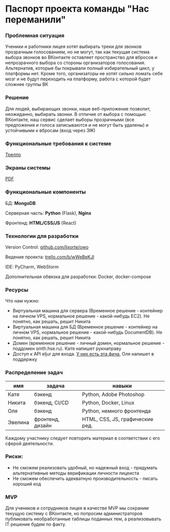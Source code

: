 # Паспорт проекта команды "Нас переманили"

### Проблемная ситуация

Ученики и работники лицея хотят выбирать треки для звонков прозрачным голосованием, но не могут, так как текущая система выбора звонков во ВКонтакте оставляет пространство для вбросов и непрозрачного выбора со стороны организаторов голосования. Альтернатив, которые бы покрывали полный избирательный цикл, у платформы нет. Кроме того, организаторы не хотят сильно ломать себе мозг и не будут переходить на платформу, работа с которой будет сложнее группы ВК

### Решение

Для людей, выбирающих звонки, наше веб-приложение позволит, неожиданно, выбирать звонки.  В отличие от выбора с помощью ВКонтакте, наш сервис сделает выборы прозрачными (все предложения и голоса записываются и не могут быть удалены) и устойчивыми к вбросам (вход через ЭЖ)

### Функциональные требования к системе	

[Трелло](https://trello.com/invite/b/iyYxervk/e4c539cd86c3e890d954be787f5e0bbd/%D1%82%D1%80%D0%B5%D0%B1%D0%BE%D0%B2%D0%B0%D0%BD%D0%B8%D1%8F)

### Экраны системы

[PDF](https://drive.google.com/file/d/1qRqXnIWahOEbRErPuh-B2uJ51PPan1Z7/view?usp=sharing)

### Функциональные компоненты

БД: **MongoDB**

Серверная часть: **Python** (Flask), **Nginx**

Фронтенд: **HTML/CSS/JS** (React)

### Технологии для разработки

Version Control: [github.com/lixorte/owo](github.com/lixorte/owo)

Ведение проекта: [trello.com/b/wWeBeKJl](https://trello.com/b/wWeBeKJl)

IDE: PyCharm, WebStorm

Дополнительная обвязка для разработки: Docker, docker-compose

### Ресурсы

Что нам нужно:

* Виртуальная машина для сервера (Временное решение - контейнер на личном VPS, нормальное решение - какой-нибудь EC2). Не понятно, как решать, решит Никита
* Виртуальная машина для БД (Временное решение - контейнер на личном VPS, нормальное решение - какой-нибудь DocumentDB). Не понятно, как решать, решит Никита
* Домен (временное решение - личный домен, нормальное решение - поддомен smth.hse.ru). Катя напишет рукнаправу
* Доступ к API eljur для входа. [У них есть эта фича](http://eljur.ru/api/#header-%D0%B2%D0%BE%D0%B7%D0%BC%D0%BE%D0%B6%D0%BD%D0%BE%D1%81%D1%82%D0%B8-%D0%B2%D0%B7%D0%B0%D0%B8%D0%BC%D0%BE%D0%B4%D0%B5%D0%B9%D1%81%D1%82%D0%B2%D0%B8%D1%8F), Оля напишет в поддержку

### Распределение задач

имя | задача | навыки
---|---|---
Катя | бэкенд | Python, Adobe Photoshop
Никита | бэкенд, CI/CD | Python, Docker, Linux
Оля | бэкенд | Python, немного фронтенда
Эвелина | фронтенд, дизайн | HTML, CSS, JS, графические ред.

Каждому участнику следует повторить материал в соответствии с его сферой деятельности.

### Риски:

* Не сможем реализовать удобный, но надежный вход - придумать альтернативные методы верификации личности лицеиста
* Не сможем обеспечить адекватную производительность -  писать хороший код

### MVP

Для учеников и сотрудников лицея в качестве MVP мы сохраним текущую систему с ВКонтакте, но попросим администраторов публиковать необработанные таблицы поданных тем, а реализовывать IT решение будем по факту.
